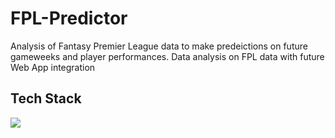 # FPL-Predictor

Analysis of Fantasy Premier League data to make predeictions on future gameweeks and player performances. Data analysis on FPL data with future Web App integration

## Tech Stack

![](https://skills.thijs.gg/icons?i=python,django,react)
